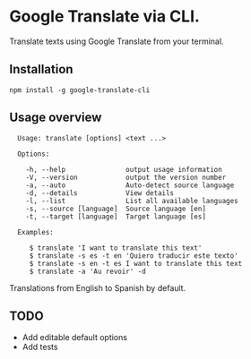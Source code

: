 # Google Translate via CLI.

Translate texts using Google Translate from your terminal.

## Installation
```
npm install -g google-translate-cli
```
## Usage overview
```
  Usage: translate [options] <text ...>

  Options:

    -h, --help               output usage information
    -V, --version            output the version number
    -a, --auto               Auto-detect source language
    -d, --details            View details
    -l, --list               List all available languages
    -s, --source [language]  Source language [en]
    -t, --target [language]  Target language [es]

  Examples:

     $ translate 'I want to translate this text'
     $ translate -s es -t en 'Quiero traducir este texto'
     $ translate -s en -t es I want to translate this text
     $ translate -a 'Au revoir' -d
```
Translations from English to Spanish by default.

## TODO
* Add editable default options
* Add tests
